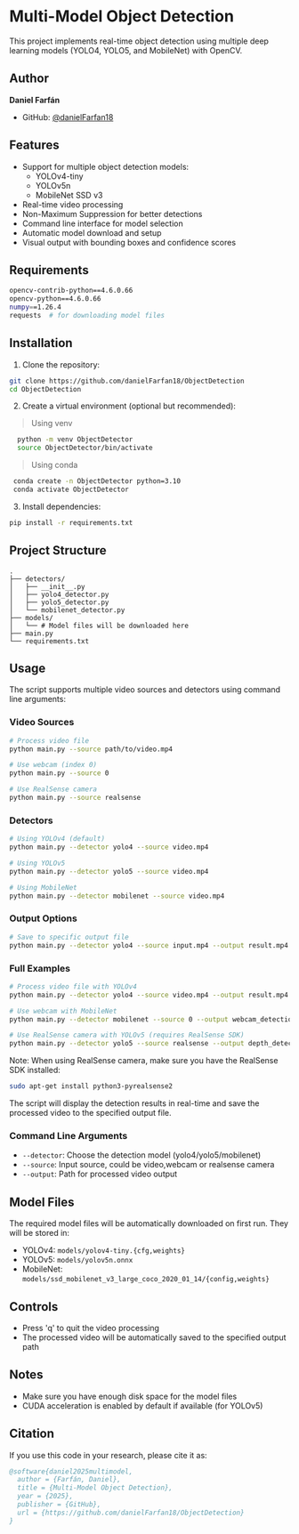 # Multi-Model Object Detection

This project implements real-time object detection using multiple deep learning models (YOLO4, YOLO5, and MobileNet) with OpenCV.

## Author

**Daniel Farfán**
- GitHub: [@danielFarfan18](https://github.com/danielFarfan18)
## Features

- Support for multiple object detection models:
  - YOLOv4-tiny
  - YOLOv5n
  - MobileNet SSD v3
- Real-time video processing
- Non-Maximum Suppression for better detections
- Command line interface for model selection
- Automatic model download and setup
- Visual output with bounding boxes and confidence scores

## Requirements

```bash
opencv-contrib-python==4.6.0.66
opencv-python==4.6.0.66
numpy==1.26.4
requests  # for downloading model files
```

## Installation

1. Clone the repository:
```bash
git clone https://github.com/danielFarfan18/ObjectDetection
cd ObjectDetection
```

2. Create a virtual environment (optional but recommended):
   <br>
> Using venv
```bash
  python -m venv ObjectDetector
  source ObjectDetector/bin/activate 
```

> Using conda
```bash
 conda create -n ObjectDetector python=3.10
 conda activate ObjectDetector
```
3. Install dependencies:
```bash
pip install -r requirements.txt
```

## Project Structure

```
.
├── detectors/
│   ├── __init__.py
│   ├── yolo4_detector.py
│   ├── yolo5_detector.py
│   └── mobilenet_detector.py
├── models/
│   └── # Model files will be downloaded here
├── main.py
└── requirements.txt
```

## Usage

The script supports multiple video sources and detectors using command line arguments:

### Video Sources

```bash
# Process video file
python main.py --source path/to/video.mp4

# Use webcam (index 0)
python main.py --source 0

# Use RealSense camera
python main.py --source realsense
```

### Detectors

```bash
# Using YOLOv4 (default)
python main.py --detector yolo4 --source video.mp4

# Using YOLOv5
python main.py --detector yolo5 --source video.mp4

# Using MobileNet
python main.py --detector mobilenet --source video.mp4
```

### Output Options

```bash
# Save to specific output file
python main.py --detector yolo4 --source input.mp4 --output result.mp4
```

### Full Examples

```bash
# Process video file with YOLOv4
python main.py --detector yolo4 --source video.mp4 --output result.mp4

# Use webcam with MobileNet
python main.py --detector mobilenet --source 0 --output webcam_detection.mp4

# Use RealSense camera with YOLOv5 (requires RealSense SDK)
python main.py --detector yolo5 --source realsense --output depth_detection.mp4
```

Note: When using RealSense camera, make sure you have the RealSense SDK installed:

```bash
sudo apt-get install python3-pyrealsense2
```

The script will display the detection results in real-time and save the processed video to the specified output file.

### Command Line Arguments

- `--detector`: Choose the detection model (yolo4/yolo5/mobilenet)
- `--source`: Input source, could be video,webcam or realsense camera
- `--output`: Path for processed video output

## Model Files

The required model files will be automatically downloaded on first run. They will be stored in:
- YOLOv4: `models/yolov4-tiny.{cfg,weights}`
- YOLOv5: `models/yolov5n.onnx`
- MobileNet: `models/ssd_mobilenet_v3_large_coco_2020_01_14/{config,weights}`

## Controls

- Press 'q' to quit the video processing
- The processed video will be automatically saved to the specified output path

## Notes

- Make sure you have enough disk space for the model files
- CUDA acceleration is enabled by default if available (for YOLOv5)

## Citation

If you use this code in your research, please cite it as:

```bibtex
@software{daniel2025multimodel,
  author = {Farfán, Daniel},
  title = {Multi-Model Object Detection},
  year = {2025},
  publisher = {GitHub},
  url = {https://github.com/danielFarfan18/ObjectDetection}
}
```
